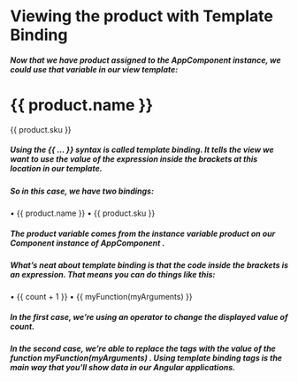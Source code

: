 # Viewing the product with Template Binding

##### Now that we have product assigned to the AppComponent instance, we could use that variable in our view template:

<div class="inventory-app">
<h1>{{ product.name }}</h1>
<span>{{ product.sku }}</span>
</div>

##### Using the {{ ... }} syntax is called template binding. It tells the view we want to use the value of the expression inside the brackets at this location in our template.

##### So in this case, we have two bindings:

• {{ product.name }}
• {{ product.sku }}

##### The product variable comes from the instance variable product on our Component instance of AppComponent .

##### What’s neat about template binding is that the code inside the brackets is an expression. That means you can do things like this:

• {{ count + 1 }}
• {{ myFunction(myArguments) }}

##### In the first case, we’re using an operator to change the displayed value of count.

##### In the second case, we’re able to replace the tags with the value of the function myFunction(myArguments) . Using template binding tags is the main way that you'll show data in our Angular applications.
